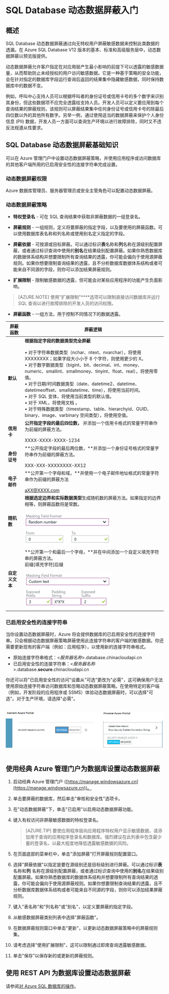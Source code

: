 ﻿<properties 
   pageTitle="SQL Database 动态数据屏蔽入门" 
   description="如何开始使用 SQL Database 动态数据屏蔽" 
   services="sql-database" 
   documentationCenter="" 
   authors="nadavhelfman" 
   manager="jeffreyg" 
   editor="v-romcal"/>

<tags
	ms.service="sql-database"
	ms.date="03/25/2015"
	wacn.date="05/25.2015"/>

# SQL Database 动态数据屏蔽入门 

## 概述

SQL Database 动态数据屏蔽通过向无特权用户屏蔽敏感数据来控制此类数据的透漏。在 Azure SQL Database V12 版本的基本、标准和高级服务层中，动态数据屏蔽以预览版提供。

动态数据屏蔽允许客户指定在对应用层产生最小影响的前提下可以透露的敏感数据量，从而帮助防止未经授权的用户访问敏感数据。它是一种基于策略的安全功能，会在针对指定的数据库字段运行查询后返回的结果集中隐藏敏感数据，同时保持数据库中的数据不变。

例如，呼叫中心支持人员可以根据呼叫者的身份证号或信用卡号的多个数字来识别其身份，但这些数据项不应完全透露给支持人员。开发人员可以定义要应用到每个查询结果的屏蔽规则，该规则可以屏蔽结果集中任何身份证号或信用卡号的除最后四位数以外的其他所有数字。另举一例，通过使用适当的数据屏蔽来保护个人身份信息 (PII) 数据，开发人员一方面可以查询生产环境以进行故障排除，同时又不违反法规遵从性要求。

## SQL Database 动态数据屏蔽基础知识

可以在 Azure 管理门户中设置动态数据屏蔽策略，并使用应用程序或访问数据库的其他客户端所用的已启用安全性的连接字符串完成设置。

### 动态数据屏蔽权限

Azure 数据库管理员、服务器管理员或安全主管角色可以配置动态数据屏蔽。

### 动态数据屏蔽策略

* **特权登录名** - 可在 SQL 查询结果中获取非屏蔽数据的一组登录名。
  
* **屏蔽规则** - 一组规则，定义将要屏蔽的指定字段，以及要使用的屏蔽函数。可以使用数据库表名称和列名称或使用别名定义指定的字段。

* **屏蔽依据** - 可按源或目标屏蔽。可以通过标识**表**名称和**列**名称在源级别配置屏蔽，或者通过标识查询中使用的**别名**在结果级别配置屏蔽。如果你熟悉数据库的数据体系结构并想要限制所有查询结果的透露，你可能会偏向于使用源屏蔽规则。如果你想要限制查询结果的透露，且不分析数据库数据体系结构或者可能来自不同源的字段，则你可以添加结果屏蔽规则。  
  
* **扩展限制** - 限制敏感数据的透露，但可能会对某些应用程序的功能产生负面影响。

>[AZURE.NOTE] 使用"扩展限制"****选项可以限制直接访问数据库并运行 SQL 查询以进行故障排除的开发人员的访问权限。

* **屏蔽函数** - 一组方法，用于控制不同情况下的数据透露。

| 屏蔽函数 | 屏蔽逻辑 |
|----------|---------------|
| **默认**  |**根据指定字段的数据类型完全屏蔽**<br/><br/>• 对于字符串数据类型（nchar、ntext、nvarchar），将使用 XXXXXXXX；如果字段大小小于 8 个字符，则使用更少的 X。<br/>• 对于数字数据类型（bigint、bit、decimal、int、money、numeric、smallint、smallmoney、tinyint、float、real），将使用零值。<br/>• 对于日期/时间数据类型（date、datetime2、datetime、datetimeoffset、smalldatetime、time），将使用当前时间。<br/>• 对于 SQL 变体，将使用当前类型的默认值。<br/>• 对于 XML，将使用文档 <masked/>。<br/>• 对于特殊数据类型（timestamp、table、hierarchyid、GUID、binary、image、varbinary 空间类型），将使用空值。
| **信用卡** |**公开指定字段的最后四位数，** 并添加一个信用卡格式的常量字符串作为前缀的屏蔽方法。<br/><br/>XXXX-XXXX-XXXX-1234|
| **身份证号** |**公开指定字段的最后两位数，**并添加一个身份证号格式的常量字符串作为前缀的屏蔽方法。<br/><br/>XXX-XXX-XXXXXXXX-XX12 |
| **电子邮件** | **公开第一个字母和域，**并使用一个电子邮件地址格式的常量字符串作为前缀的屏蔽方法<br/><br/>aXX@XXXX.com |
| **随机数** | **根据选定边界和实际数据类型**生成随机数的屏蔽方法。如果指定的边界相等，则屏蔽函数将是常数。<br/><br/>![Navigation pane][Image1] |
| **自定义文本** | **公开第一个和最后一个字母，**并在中间添加一个自定义填充字符串的屏蔽方法。<br/>前缀[填充字符]后缀<br/><br/>![Navigation pane][Image2] |

  
<a name="Anchor1"></a>
### 已启用安全性的连接字符串

当你设置动态数据屏蔽时，Azure 将会提供数据库的已启用安全性的连接字符串。只会根据动态数据屏蔽策略屏蔽使用此连接字符串的客户端的敏感数据。你还需要更新现有的客户端（例如：应用程序），以使用新的连接字符串格式。

* 原始连接字符串格式：<*服务器名称*>.database.chinacloudapi.cn
* 已启用安全性的连接字符串：<*服务器名称*>.database.**secure**.chinacloudapi.cn

你还可以将"已启用安全性的访问"设置从"可选"更改为"必需"，这可确保用户无法使用原始连接字符串访问数据库和忽略动态数据屏蔽策略。在使用特定的客户端（例如，开发阶段的应用程序或 SSMS）体验动态数据屏蔽时，可以选择"可选"。对于生产环境，请选择"必需"。<br/><br/>

![Navigation pane][Image3]<br/><br/>

	
## 使用经典 Azure 管理门户为数据库设置动态数据屏蔽

1. 启动经典 Azure 管理门户 ([https://manage.windowsazure.cn](https://manage.windowsazure.cn))。

2. 单击要屏蔽的数据库，然后单击"审核和安全性"选项卡。

3. 在"动态数据屏蔽"下，单击"已启用"以启用动态数据屏蔽功能。  

4. 键入有权访问非屏蔽敏感数据的特权登录名。

	>[AZURE.TIP] 要使应用程序层向应用程序特权用户显示敏感数据，请添加用于查询的应用程序登录名和数据库。强烈建议在此列表中包含最少量的登录名，以最大程度地降低透露敏感数据的风险。

	<!--![Navigation pane][Image9]-->

5. 在页面底部的菜单栏中，单击"添加屏蔽"打开屏蔽规则配置窗口。

6. 选择"屏蔽依据"以指定是要在源级别还是目标级别进行屏蔽。可以通过标识**表**名称和**列** 名称在源级别配置屏蔽，或者通过标识查询中使用的**别名**在结果级别配置屏蔽。如果你熟悉数据库的数据体系结构并想要限制所有查询结果的透露，你可能会偏向于使用源屏蔽规则。如果你想要限制查询结果的透露，且不分析数据库数据体系结构或者可能来自不同源的字段，则你可以添加结果屏蔽规则。

7. 键入"表名称"和"列名称"或"别名"，以定义要屏蔽的指定字段。

8. 从敏感数据屏蔽类别列表中选择"屏蔽函数"。

	<!--![Navigation pane][Image10] -->
 	
9. 在数据屏蔽规则窗口中单击"更新"，以更新动态数据屏蔽策略中的屏蔽规则集。

10. 请考虑选择"使用扩展限制"，这可以限制通过即席查询透露敏感数据。

11. 单击"保存"以保存新的或更新的屏蔽规则。

## 使用 REST API 为数据库设置动态数据屏蔽

请参阅[对 Azure SQL 数据库的操作](https://msdn.microsoft.com/zh-cn/library/dn505719.aspx)。

[Image1]: ./media/sql-database-dynamic-data-masking-get-started/1_DDM_Random_number.png
[Image2]: ./media/sql-database-dynamic-data-masking-get-started/2_DDM_Custom_text.png
[Image3]: ./media/sql-database-dynamic-data-masking-get-started/3_DDM_Current_Preview.png
[Image4]: ./media/sql-database-dynamic-data-masking-get-started/4_DDM_Activation.png
[Image5]: ./media/sql-database-dynamic-data-masking-get-started/5_DMM_Policy_Tile.png
[Image6]: ./media/sql-database-dynamic-data-masking-get-started/6_DDM_Privileged_Logins.png
[Image7]: ./media/sql-database-dynamic-data-masking-get-started/7_DDM_Add_Masking_Rule.png
[Image8]: ./media/sql-database-dynamic-data-masking-get-started/8_DDM_Security_Enabled_Access.png
[Image9]: ./media/sql-database-dynamic-data-masking-get-started/9_DMM_Policy_Classic_Portal.png
[Image10]: ./media/sql-database-dynamic-data-masking-get-started/10_DDM_Add_Masking_Rule_Classic_Portal.png

<!--HONumber=55-->